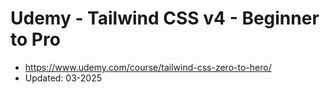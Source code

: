 # Udemy - Tailwind CSS v4 - Beginner to Pro
- https://www.udemy.com/course/tailwind-css-zero-to-hero/
- Updated: 03-2025
